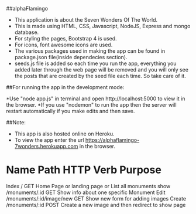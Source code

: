 ##alphaFlamingo

* This application is about the Seven Wonders Of The World.
* This is made using HTML, CSS, Javascript, NodeJS, Express and mongo database.
* For styling the pages, Bootstrap 4 is used.
* For icons, font awesome icons are used.
* The various packages used in making the app can be found in package.json file(inside dependecies section).
* seeds.js file is added so each time you run the app, everything you added later through the web page will be removed and you will only see the posts that are created by the seed file each time. So take care of it.


##For running the app in the development mode:

*Use "node app.js" in terminal and open http://localhost:5000 to view it in the browser.
*If you use "nodemon" to run the app then the server will restart automatically if you make edits and then save.

##Note:
* This app is also hosted online on Heroku.
* To view the app enter the url https://alphaflamingo-7wonders.herokuapp.com in the browser.



Name            Path                         HTTP Verb     Purpose
===================================================================================================
Index          /                                GET        Home Page or landing page or List all monuments
show           /monuments/:id                   GET        Show info about one specific Monument
Edit           /monuments/:id/image/new         GET        Show new form for adding images
Create         /monuments/:id                   POST       Create a new image and then redirect to show page